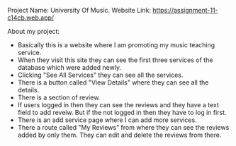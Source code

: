 Project Name: University Of Music.
Website Link: https://assignment-11-c14cb.web.app/

About my project:
 - Basically this is a website where I am promoting my music teaching service.
 - When they visit this site they can see the first three services of the database which were added newly.
 - Clicking "See All Services" they can see all the services.
 - There is a button called "View Details" where they can see all the details.
 - There is a section of review.
 - If users logged in then they can see the reviews and they have a text field to add reveiw. But if the not logged in then they have to log in first.
 - There is an add service page where I can add more services.
 - There a route called "My Reviews" from where they can see the reviews added by only them. They can edit and delete the reviews from there.